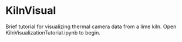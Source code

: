 # KilnVisual
Brief tutorial for visualizing thermal camera data from a lime kiln. Open KilnVisualizationTutorial.ipynb to begin.
